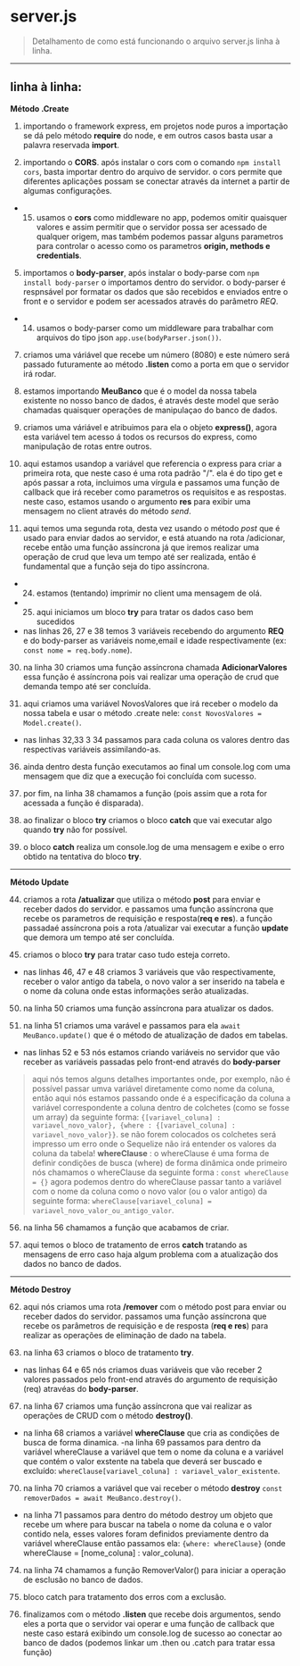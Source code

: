 # server.js

> Detalhamento de como está funcionando o arquivo server.js linha à linha.

---

## linha à linha:

**Método .Create**

1. importando o framework express, em projetos node puros a importação se dá pelo método **require** do node, e em outros casos basta usar a palavra reservada **import**.

3. importando o **CORS**. após instalar o cors com o comando `npm install cors`, basta importar dentro do arquivo de servidor. o cors permite que diferentes aplicações possam se conectar através da internet a partir de algumas configurações.
- 15. usamos o **cors** como middleware no app, podemos omitir quaisquer valores e assim permitir que o servidor possa ser acessado de qualquer origem, mas também podemos passar alguns parametros para controlar o acesso como os parametros **origin, methods e credentials**.

5. importamos o **body-parser**, após instalar o body-parse com `npm install body-parser` o importamos dentro do servidor. o body-parser é respnsável por formatar os dados que são recebidos e enviados entre o front e o servidor e podem ser acessados através do parâmetro *REQ*.
- 14. usamos o body-parser como um middleware para trabalhar com arquivos do tipo json `app.use(bodyParser.json())`.

7. criamos uma váriável que recebe um número (8080) e este número será passado futuramente ao método **.listen** como a porta em que o servidor irá rodar.

9. estamos importando **MeuBanco** que é o model da nossa tabela existente no nosso banco de dados, é através deste model que serão chamadas quaisquer operações de manipulaçao do banco de dados.

11. criamos uma váriável e atribuimos para ela o objeto **express()**, agora esta variável tem acesso á todos os recursos do express, como manipulação de rotas entre outros.

20. aqui estamos usandop a variável que referencia o express para criar a primeira rota, que neste caso é uma rota padrão "/". ela é do tipo get e após passar a rota, incluimos uma vírgula e passamos uma função de callback que irá receber como parametros os requisitos e as respostas. neste caso, estamos usando o argumento **res** para exibir uma mensagem no client através do método *send*.

23. aqui temos uma segunda rota, desta vez usando o método *post* que é usado para enviar dados ao servidor, e está atuando na rota /adicionar, recebe então uma função assíncrona já que iremos realizar uma operação de crud que leva um tempo até ser realizada, então é fundamental que a função seja do tipo assíncrona.
- 24. estamos (tentando) imprimir no client uma mensagem de olá.
- 25. aqui iniciamos um bloco **try** para tratar os dados caso bem sucedidos
- nas linhas 26, 27 e 38 temos 3 variáveis recebendo do argumento **REQ** e do body-parser as variáveis nome,email e idade respectivamente (ex: `const nome = req.body.nome`).

30. na linha 30 criamos uma função assíncrona chamada **AdicionarValores** essa função é assíncrona pois vai realizar uma operação de crud que demanda tempo até ser concluída.

31. aqui criamos uma variável NovosValores que irá receber o modelo da nossa tabela e usar o método .create nele: `const NovosValores = Model.create()`.
- nas linhas 32,33 3 34 passamos para cada coluna os valores dentro das respectivas variáveis assimilando-as.

36. ainda dentro desta função executamos ao final um console.log com uma mensagem que diz que a execução foi concluída com sucesso.

38. por fim, na linha 38 chamamos a função (pois assim que a rota for acessada a função é disparada).

39. ao finalizar o bloco **try** criamos o bloco **catch** que vai executar algo quando **try** não for possível.

40. o bloco **catch** realiza um console.log de uma mensagem e exibe o erro obtido na tentativa do bloco **try**.

---

**Método Update**

44. criamos a rota **/atualizar** que utiliza o método **post** para enviar e receber dados do servidor. e passamos uma função assíncrona que recebe os parametros de requisição e resposta(**req e res**). a função passadaé assíncrona pois a rota /atualizar vai executar a função **update** que demora um tempo até ser concluída.

45. criamos o bloco **try** para tratar caso tudo esteja correto.
- nas linhas 46, 47 e 48 criamos 3 variáveis que vão respectivamente, receber o valor antigo da tabela, o novo valor a ser inserido na tabela e o nome da coluna onde estas informações serão atualizadas.

50. na linha 50 criamos uma função assíncrona para atualizar os dados.

51. na linha 51 criamos uma varável e passamos para ela `await MeuBanco.update()` que é o método de atualização de dados em tabelas.
- nas linhas 52 e 53 nós estamos criando variáveis no servidor que vão receber as variáveis passadas pelo front-end através do **body-parser**
> aqui nós temos alguns detalhes importantes onde, por exemplo, não é possível passar umva variável diretamente como nome da coluna, então aqui nós estamos passando onde é a especificação da coluna a variável correspondente a coluna dentro de colchetes (como se fosse um array) da seguinte forma: `{[variavel_coluna] : variavel_novo_valor}, {where : {[variavel_coluna] : variavel_novo_valor}}`. se não forem colocados os colchetes será impresso um erro onde o Sequelize não irá entender os valores da coluna da tabela!
**whereClause** : o whereClause é uma forma de definir condições de busca (where) de forma dinâmica onde primeiro nós chamamos o whereClause da seguinte forma : `const whereClause = {}` agora podemos dentro do whereClause passar tanto a variável com o nome da coluna como o novo valor (ou o valor antigo) da seguinte forma: `whereClause[variavel_coluna] = variavel_novo_valor_ou_antigo_valor`.

56. na linha 56 chamamos a função que acabamos de criar.

57. aqui temos o bloco de tratamento de erros **catch** tratando as mensagens de erro caso haja algum problema com a atualização dos dados no banco de dados.

---

**Método Destroy**

62. aqui nós criamos uma rota **/remover** com o método post para enviar ou receber dados do servidor. passamos uma função assíncrona que recebe os parâmetros de requisição e de resposta (**req e res**) para realizar as operações de eliminação de dado na tabela.

63. na linha 63 criamos o bloco de tratamento **try**.
- nas linhas 64 e 65 nós criamos duas variáveis que vão receber 2 valores passados pelo front-end através do argumento de requisição (req) atravéas do **body-parser**.

67. na linha 67 criamos uma função assíncrona que vai realizar as operações de CRUD com o método **destroy()**.
- na linha 68 criamos a variável **whereClause** que cria as condições de busca de forma dinamica.
-na linha 69 passamos para dentro da variável whereClause a variável que tem o nome da coluna e a variável que contém o valor exstente na tabela que deverá ser buscado e excluído: `whereClause[variavel_coluna] : variavel_valor_existente`.

70. na linha 70 criamos a variável que vai receber o método **destroy** `const removerDados = await MeuBanco.destroy()`.
- na linha 71 passamos para dentro do método destroy um objeto que recebe um where para buscar na tabela o nome da coluna e o valor contido nela, esses valores foram definidos previamente dentro da variável whereClause então passamos ela: `{where: whereClause}` (onde whereClause = [nome_coluna] : valor_coluna).

74. na linha 74 chamamos a função RemoverValor() para iniciar a operação de esclusão no banco de dados.

75. bloco catch para tratamento dos erros com a exclusão.

79. finalizamos com o método **.listen** que recebe dois argumentos, sendo eles a porta que o servidor vai operar e uma função de callback que neste caso estará exibindo um console.log de sucesso ao conectar ao banco de dados (podemos linkar um .then ou .catch para tratar essa função)











